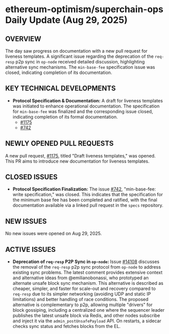 # ethereum-optimism/superchain-ops Daily Update (Aug 29, 2025)
## OVERVIEW 
The day saw progress on documentation with a new pull request for liveness templates. A significant issue regarding the deprecation of the `req-resp` p2p sync in `op-node` received detailed discussion, highlighting alternative sync mechanisms. The `min-base-fee` specification issue was closed, indicating completion of its documentation.

## KEY TECHNICAL DEVELOPMENTS

*   **Protocol Specification & Documentation:** A draft for liveness templates was initiated to enhance operational documentation. The specification for `min-base-fee` was finalized and the corresponding issue closed, indicating completion of its formal documentation.
    *   [#1175](https://github.com/ethereum-optimism/superchain-ops/pull/1175)
    *   [#742](https://github.com/ethereum-optimism/superchain-ops/issues/742)

## NEWLY OPENED PULL REQUESTS
A new pull request, [#1175](https://github.com/ethereum-optimism/superchain-ops/pull/1175), titled "Draft liveness templates," was opened. This PR aims to introduce new documentation for liveness templates.

## CLOSED ISSUES

*   **Protocol Specification Finalization:** The issue [#742](https://github.com/ethereum-optimism/superchain-ops/issues/742), "min-base-fee: write specification," was closed. This indicates that the specification for the minimum base fee has been completed and ratified, with the final documentation available via a linked pull request in the `specs` repository.

## NEW ISSUES
No new issues were opened on Aug 29, 2025.

## ACTIVE ISSUES

*   **Deprecation of `req-resp` P2P Sync in `op-node`:** Issue [#14108](https://github.com/ethereum-optimism/superchain-ops/issues/14108) discusses the removal of the `req-resp` p2p sync protocol from `op-node` to address existing sync problems. The latest comment provides extensive context and alternative ideas from @emilianobonassi, who prototyped an alternate unsafe block sync mechanism. This alternative is described as cheaper, simpler, and faster for scale-out and recovery compared to `req-resp` due to its simpler networking (avoiding UDP and static IP limitations) and better handling of race conditions. The proposed alternative is complementary to p2p, allowing multiple "drivers" for block gossiping, including a centralized one where the sequencer leader publishes the latest unsafe block via Redis, and other nodes subscribe and inject it via the `admin_postUnsafePayload` API. On restarts, a sidecar checks sync status and fetches blocks from the EL.